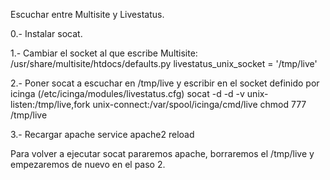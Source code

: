 Escuchar entre Multisite y Livestatus.

0.- Instalar socat.

1.- Cambiar el socket al que escribe Multisite:
    /usr/share/multisite/htdocs/defaults.py
      livestatus_unix_socket      = '/tmp/live'

2.- Poner socat a escuchar en /tmp/live y escribir en el socket definido por icinga (/etc/icinga/modules/livestatus.cfg)
    socat -d -d -v unix-listen:/tmp/live,fork unix-connect:/var/spool/icinga/cmd/live
    chmod 777 /tmp/live

3.- Recargar apache
    service apache2 reload


Para volver a ejecutar socat pararemos apache, borraremos el /tmp/live y empezaremos de nuevo en el paso 2.
